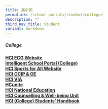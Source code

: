 ```yaml
---
title: 高中部
permalink: /school-portals/student/college/
description: ""
third_nav_title: Student
variant: markdown
---
```

##### College

**[HCI ECG Website](https://sites.google.com/hci.edu.sg/hciecg)**<br>
**[Intelligent School Portal (College)](https://isp.hci.edu.sg/)**<br>
**[HCI Sports for All Website](http://www.facebook.com/HCISports4All)**<br>
**[HCI OCIP &amp; OE](https://sites.google.com/hci.edu.sg/oeocip)**<br>
**[HCI VIA](https://sites.google.com/student.hci.edu.sg/cipcouncil/home?pli=1&amp;authuser=0)** <br>
**[HCunite](http://hcunite.com/)**<br>
**[HCI National Education](https://sites.google.com/student.hci.edu.sg/hcinationaleducation/)** <br>
**[HCI Counselling &amp; Well-being Unit](https://sites.google.com/hci.edu.sg/hciwell-beingunit/home)** <br>
**[HCI (College) Students' Handbook](https://sites.google.com/hci.edu.sg/college-ehandbook/home)**